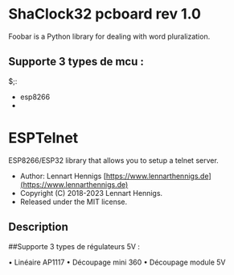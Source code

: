 # ShaClock32 pcboard rev 1.0

Foobar is a Python library for dealing with word pluralization.

## Supporte 3 types de mcu :
$;:
* esp8266
*
# ESPTelnet

ESP8266/ESP32 library that allows you to setup a telnet server.

* Author: Lennart Hennigs [https://www.lennarthennigs.de](https://www.lennarthennigs.de)
* Copyright (C) 2018-2023 Lennart Hennigs.
* Released under the MIT license.

## Description






##Supporte 3 types de régulateurs 5V :

•	Linéaire AP1117
•	Découpage mini 360
•	Découpage module 5V
